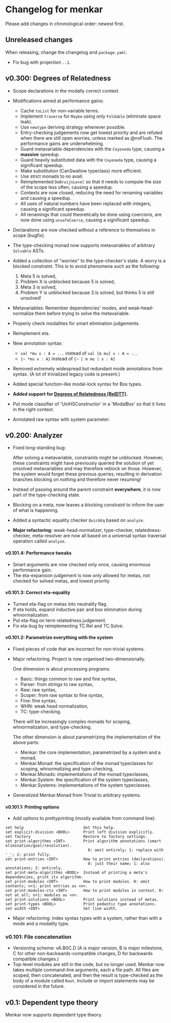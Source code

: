 # Changelog for menkar
Please add changes in chronological order: newest first.

## Unreleased changes
When releasing, change the changelog and `package.yaml`.

*  Fix bug with projection `..1`.

## v0.300: Degrees of Relatedness

*  Scope declarations in the modally correct context.
*  Modifications aimed at performance gains:

   *  Cache `toList` for non-variable terms.
   *  Implement `traverse` for `Maybe` using only `Foldable` (eliminate space leak).
   *  Use `newtype` deriving strategy whenever possible.
   *  Entry-checking judgements now get lowest priority and are refuted when there are still open worries, unless marked as @noFlush. The performance gains are underwhelming.
   *  Guard metavariable dependencies with the `Coyoneda` type, causing a **massive** speedup.
   *  Guard heavily substituted data with the `Coyoneda` type, causing a significant speedup.
   *  Make substitution (CanSwallow typeclass) more efficient.
   *  Use strict monads to no avail.
   *  Reimplemented `DeBruijnLevel` so that it needs to compute the size of the scope less often, causing a speedup.
   *  Contexts are now closed, reducing the need for renaming variables and causing a speedup.
   *  All uses of natural numbers have been replaced with integers, causing a significant speedup.
   *  All renamings that could theoretically be done using coercions, are now done using `unsafeCoerce`, causing a significant speedup.
*  Declarations are now checked without a reference to themselves in scope (bugfix).
*  The type-checking monad now supports metavariables of arbitrary `Solvable` ASTs.
*  Added a collection of "worries" to the type-checker's state. A worry is a blocked constraint.
   This is to avoid phenomena such as the following:

   1. Meta 5 is solved,
   2. Problem X is unblocked because 5 is solved,
   3. Meta 3 is solved,
   4. Problem Y is unblocked because 3 is solved, but thinks 5 is still unsolved!
*  Metavariables: Remember dependencies' modes, and weak-head-normalize them before trying to solve the metavariable.
*  Properly check modalities for smart elimination judgements.
*  Reimplement eta.
*  New annotation syntax:

   * `val *mu x : A = ...` instead of `val [m mu] x : A = ...`
   * `{~ *mu x : A}` instead of `{~ | m mu | x : A}`
*  Removed extremely widespread but redundant mode annotations from syntax. (A lot of trivialized legacy code is present.)
*  Added special function-like modal-lock syntax for Box types.
*  **Added support for [Degrees of Relatedness (RelDTT)](https://doi.org/10.1145/3209108.3209119).**
*  Put mode classifier of 'UniHSConstructor' in a 'ModalBox' so that it lives in the right context.
*  Annotated raw syntax with system parameter.

## v0.200: Analyzer

*  Fixed long-standing bug:

   After solving a metavariable, constraints might be unblocked. However, these constraints might have previously queried
   the solution of yet unsolved metavariables and may therefore reblock on those. However, the system would forget these
   previous queries, resulting in derivation branches blocking on nothing and therefore never resuming!

*  Instead of passing around the parent constraint **everywhere**, it is now part of the type-checking state.
*  Blocking on a meta, now leaves a blocking constraint to inform the user of what is happening.
*  Added a syntactic equality checker `QuickEq` based on `analyze`.
*  **Major refactoring:** weak-head-normalizer, type-checker, relatedness-checker, meta-resolver are now all based on a universal syntax traversal operation called `analyze`.

#### v0.101.4: Performance tweaks
*  Smart arguments are now checked only once, causing enormous performance gain.
*  The eta-expansion judgement is now only allowed for metas, not checked for solved metas, and lowest priority.

#### v0.101.3: Correct eta-equality
*  Turned eta-flag on metas into neutrality flag.
*  If eta holds, expand inductive pair and box elimination during whnormalization.
*  Put eta-flag on term relatedness judgement.
*  Fix eta-bug by reimplementing TC.Rel and TC.Solve.

#### v0.101.2: Parametrize everything with the system
*  Fixed pieces of code that are incorrect for non-trivial systems.

*  Major refactoring. Project is now organised two-dimensionally.

   One dimension is about processing programs:

   * Basic: things common to raw and fine syntax,
   * Parser: from strings to raw syntax,
   * Raw: raw syntax,
   * Scoper: from raw syntax to fine syntax,
   * Fine: fine syntax,
   * WHN: weak head normalization,
   * TC: type-checking.

   There will be increasingly complex monads for scoping, whnormalization, and type-checking.

   The other dimension is about parametrizing the implementation of the above parts:
   
   * Menkar: the core implementation, parametrized by a system and a monad,
   * Menkar.Monad: the specification of the monad typeclasses for scoping, whnormalizing and type-checking,
   * Menkar.Monads: implementations of the monad typeclasses,
   * Menkar.System: the specification of the system typeclasses,
   * Menkar.Systems: implementations of the system typeclasses.

*  Generalized Menkar.Monad from Trivial to arbitrary systems.

#### v0.101.1: Printing options
* Add options to prettyprinting (mostly available from command line):
```
set help                          Get this help.
set explicit-division <BOOL>      Print left division explicitly.
set factory                       Restore to factory settings.
set print-algorithms <INT>        Print algorithm annotations (smart elimination/goal/resolution).
                                    0: omit entirely; 1: replace with '_'; 2: print fully.
set print-entries <INT>           How to print entries (declarations).
                                    0: just their name; 1: also annotations; 2: entirely.
set print-meta-algorithms <BOOL>  Instead of printing a meta's dependencies, print its algorithm.
set print-modules <INT>           How to print modules. 0: omit contents; n+1: print entries as <n>.
set print-modules-ctx <INT>       How to print modules in context. 0: not at all; n+1: modules as <n>.
set print-solutions <BOOL>        Print solutions instead of metas.
set print-types <BOOL>            Print pedantic type annotations.
set width <INT>                   Set line width.
```
* Major refactoring: index syntax types with a system, rather than with a mode and a modality type.

### v0.101: File concatenation
* Versioning scheme: vA.B0C.D (A is major version, B is major milestone, C for other non-backwards-compatible changes, D for backwards compatible changes.)
* Top-level modules are still in the code, but no longer used. Menkar now takes multiple command-line arguments, each a file path. All files are scoped, then concatenated, and then the result is type-checked as the body of a module called `Root`. Include or import statements may be considered in the future.

## v0.1: Dependent type theory
Menkar now supports dependent type theory.

